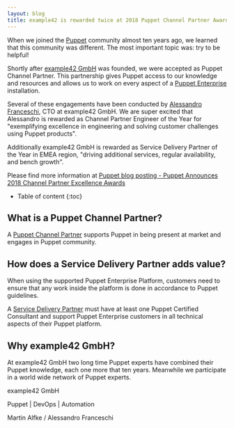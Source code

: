 ```yaml
---
layout: blog
title: example42 is rewarded twice at 2018 Puppet Channel Partner Awards
---
```


When we joined the [Puppet](https://puppet.com/) community almost ten years ago, we learned that this community was different. The most important topic was: try to be helpful!

Shortly after [example42 GmbH](https://example42.com/) was founded, we were accepted as Puppet Channel Partner. This partnership gives Puppet access to our knowledge and resources and allows us to work on every aspect of a [Puppet Enterprise](https://puppet.com/products/puppet-enterprise) installation.

Several of these engagements have been conducted by [Alessandro Franceschi](https://www.linkedin.com/in/alessandrofranceschi), CTO at example42 GmbH. We are super excited that Alessandro is rewarded as Channel Partner Engineer of the Year for "exemplifying excellence in engineering and solving customer challenges using Puppet products".

Additionally example42 GmbH is rewarded as Service Delivery Partner of the Year in EMEA region, "driving additional services, regular availability, and bench growth".

Please find more information at [Puppet blog posting - Puppet Announces 2018 Channel Partner Excellence Awards](https://puppet.com/company/press-room/releases/puppet-announces-2018-channel-partner-excellence-awards)

* Table of content
{:toc}

## What is a Puppet Channel Partner?

A [Puppet Channel Partner](https://puppet.com/partners/channel-partner-program) supports Puppet in being present at market and engages in Puppet community.

## How does a Service Delivery Partner adds value?

When using the supported Puppet Enterprise Platform, customers need to ensure that any work inside the platform is done in accordance to Puppet guidelines.

A [Service Delivery Partner](https://puppet.com/partners/service-delivery-partner-program) must have at least one Puppet Certified Consultant and support Puppet Enterprise customers in all technical aspects of their Puppet platform.

## Why example42 GmbH?

At example42 GmbH two long time Puppet experts have combined their Puppet knowledge, each one more that ten years.
Meanwhile we participate in a world wide network of Puppet experts.

example42 GmbH

Puppet | DevOps | Automation

Martin Alfke / Alessandro Franceschi


